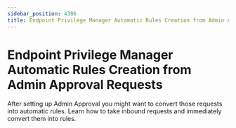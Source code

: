 ```yaml
---
sidebar_position: 4306
title: Endpoint Privilege Manager Automatic Rules Creation from Admin Approval Requests
---
```


# Endpoint Privilege Manager Automatic Rules Creation from Admin Approval Requests

After setting up Admin Approval you might want to convert those requests into automatic rules. Learn how to take inbound requests and immediately convert them into rules.